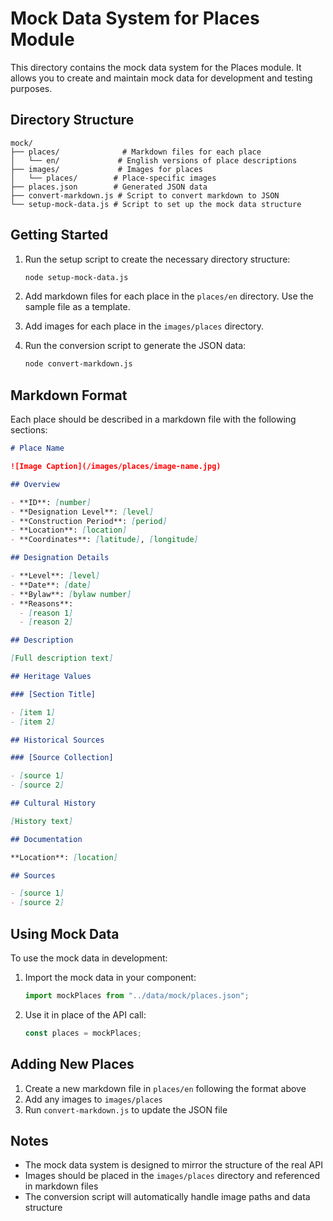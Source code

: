 # Mock Data System for Places Module

This directory contains the mock data system for the Places module. It allows you to create and maintain mock data for development and testing purposes.

## Directory Structure

```
mock/
├── places/              # Markdown files for each place
│   └── en/             # English versions of place descriptions
├── images/             # Images for places
│   └── places/        # Place-specific images
├── places.json        # Generated JSON data
├── convert-markdown.js # Script to convert markdown to JSON
└── setup-mock-data.js # Script to set up the mock data structure
```

## Getting Started

1. Run the setup script to create the necessary directory structure:

   ```bash
   node setup-mock-data.js
   ```

2. Add markdown files for each place in the `places/en` directory. Use the sample file as a template.

3. Add images for each place in the `images/places` directory.

4. Run the conversion script to generate the JSON data:
   ```bash
   node convert-markdown.js
   ```

## Markdown Format

Each place should be described in a markdown file with the following sections:

```markdown
# Place Name

![Image Caption](/images/places/image-name.jpg)

## Overview

- **ID**: [number]
- **Designation Level**: [level]
- **Construction Period**: [period]
- **Location**: [location]
- **Coordinates**: [latitude], [longitude]

## Designation Details

- **Level**: [level]
- **Date**: [date]
- **Bylaw**: [bylaw number]
- **Reasons**:
  - [reason 1]
  - [reason 2]

## Description

[Full description text]

## Heritage Values

### [Section Title]

- [item 1]
- [item 2]

## Historical Sources

### [Source Collection]

- [source 1]
- [source 2]

## Cultural History

[History text]

## Documentation

**Location**: [location]

## Sources

- [source 1]
- [source 2]
```

## Using Mock Data

To use the mock data in development:

1. Import the mock data in your component:

   ```javascript
   import mockPlaces from "../data/mock/places.json";
   ```

2. Use it in place of the API call:
   ```javascript
   const places = mockPlaces;
   ```

## Adding New Places

1. Create a new markdown file in `places/en` following the format above
2. Add any images to `images/places`
3. Run `convert-markdown.js` to update the JSON file

## Notes

- The mock data system is designed to mirror the structure of the real API
- Images should be placed in the `images/places` directory and referenced in markdown files
- The conversion script will automatically handle image paths and data structure
